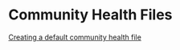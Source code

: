 # Community Health Files

[Creating a default community health file](https://docs.github.com/en/communities/setting-up-your-project-for-healthy-contributions/creating-a-default-community-health-file)